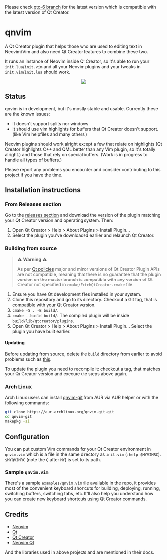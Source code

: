<!--SPDX-FileCopyrightText: none-->
<!--SPDX-License-Identifier: CC0-1.0-->

Please check [qtc-6 branch](https://github.com/sassanh/qnvim/tree/qtc-6) for the latest version which is compatible with the latest version of Qt Creator.

# qnvim

A Qt Creator plugin that helps those who are used to editing text in Neovim/Vim
and also need Qt Creator features to combine these two.

It runs an instance of Neovim inside Qt Creator, so it's able to run your
`init.lua`/`init.vim` and all your Neovim plugins and your tweaks in
`init.vim`/`init.lua` should work.

<p align="center">
  <a href="https://www.youtube.com/watch?v=twwnnduujzw">
    <img src="https://user-images.githubusercontent.com/1270688/51085365-02e51900-174d-11e9-92f7-c6daa5ec33de.gif"/>
  </a>
</p>

## Status

qnvim is in development, but it's mostly stable and usable. Currently these are
the known issues:

- It doesn't support splits nor windows
- It should use vim highlights for buffers that Qt Creator doesn't support.
  (like Vim helpfiles and many others.)

Neovim plugins should work alright except a few that relate on highlights (Qt
Creator highlights C++ and QML better than any Vim plugin, so it's totally
alright.) and those that rely on special buffers. (Work is in progress to
handle all types of buffers.)

Please report any problems you encounter and consider contributing to this
project if you have the time.

## Installation instructions

### From Releases section

Go to the [releases section](https://github.com/sassanh/qnvim/releases)
and download the version of the plugin matching your Qt Creator version
and operating system. Then:

1. Open Qt Creator > Help > About Plugins > Install Plugin...
2. Select the plugin you've downloaded earlier and relaunch Qt Creator.

### Building from source

> ⚠️ **Warning** ⚠️
>
> As per [Qt policies](https://doc.qt.io/qtcreator-extending/coding-style.html#binary-and-source-compatibility)
> major and minor versions of Qt Creator Plugin APIs are not compatible,
> meaning that there is no guarantee that the plugin version on the master
> branch is compatible with any version of Qt Creator not specified in
> `cmake/FetchQtCreator.cmake` file.

1. Ensure you have Qt development files installed in your system.
2. Clone this repository and go to its directory. Checkout a Git tag, that is
   compatible with your Qt Creator version.
3. `cmake -S . -B build/`.
4. `cmake --build build/`. The compiled plugin will be inside
   `build/lib/qtcreator/plugins`.
5. Open Qt Creator > Help > About Plugins > Install Plugin... Select the plugin
   you have built earlier.

#### Updating

Before updating from source, delete the `build` directory from earlier to
avoid problems such as
[this](https://github.com/sassanh/qnvim/issues/8#issuecomment-485456543).

To update the plugin you need to recompile it: checkout a tag, that matches
your Qt Creator version and execute the steps above again.

### Arch Linux

Arch Linux users can install
[qnvim-git](https://aur.archlinux.org/packages/qnvim-git) from AUR via AUR
helper or with the following commands:

```bash
git clone https://aur.archlinux.org/qnvim-git.git
cd qnvim-git
makepkg -si
```

## Configuration

You can put custom Vim commands for your Qt Creator environment in `qnvim.vim`
which is a file in the same directory as `init.vim` (`:help $MYVIMRC`).
`$MYQVIMRC` (note the `Q` after `MY`) is set to its path.

### Sample `qnvim.vim`

There's a sample `examples/qnvim.vim` file available in the repo, it provides
most of the convenient keyboard shortcuts for building, deploying, running,
switching buffers, switching tabs, etc. It'll also help you understand how you
can create new keyboard shortcuts using Qt Creator commands.

## Credits

- [Neovim](https://neovim.io)
- [Qt](https://www.qt.io)
- [Qt Creator](https://www.qt.io/product)
- [Neovim Qt](https://github.com/equalsraf/neovim-qt)

And the libraries used in above projects and are mentioned in their docs.
